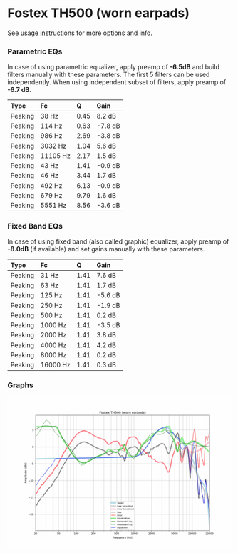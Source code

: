 # Fostex TH500 (worn earpads)
See [usage instructions](https://github.com/jaakkopasanen/AutoEq#usage) for more options and info.

### Parametric EQs
In case of using parametric equalizer, apply preamp of **-6.5dB** and build filters manually
with these parameters. The first 5 filters can be used independently.
When using independent subset of filters, apply preamp of **-6.7 dB**.

| Type    | Fc       |    Q | Gain    |
|:--------|:---------|:-----|:--------|
| Peaking | 38 Hz    | 0.45 | 8.2 dB  |
| Peaking | 114 Hz   | 0.63 | -7.8 dB |
| Peaking | 986 Hz   | 2.69 | -3.8 dB |
| Peaking | 3032 Hz  | 1.04 | 5.6 dB  |
| Peaking | 11105 Hz | 2.17 | 1.5 dB  |
| Peaking | 43 Hz    | 1.41 | -0.9 dB |
| Peaking | 46 Hz    | 3.44 | 1.7 dB  |
| Peaking | 492 Hz   | 6.13 | -0.9 dB |
| Peaking | 679 Hz   | 9.79 | 1.6 dB  |
| Peaking | 5551 Hz  | 8.56 | -3.6 dB |

### Fixed Band EQs
In case of using fixed band (also called graphic) equalizer, apply preamp of **-8.0dB**
(if available) and set gains manually with these parameters.

| Type    | Fc       |    Q | Gain    |
|:--------|:---------|:-----|:--------|
| Peaking | 31 Hz    | 1.41 | 7.6 dB  |
| Peaking | 63 Hz    | 1.41 | 1.7 dB  |
| Peaking | 125 Hz   | 1.41 | -5.6 dB |
| Peaking | 250 Hz   | 1.41 | -1.9 dB |
| Peaking | 500 Hz   | 1.41 | 0.2 dB  |
| Peaking | 1000 Hz  | 1.41 | -3.5 dB |
| Peaking | 2000 Hz  | 1.41 | 3.8 dB  |
| Peaking | 4000 Hz  | 1.41 | 4.2 dB  |
| Peaking | 8000 Hz  | 1.41 | 0.2 dB  |
| Peaking | 16000 Hz | 1.41 | 0.3 dB  |

### Graphs
![](./Fostex%20TH500%20(worn%20earpads).png)